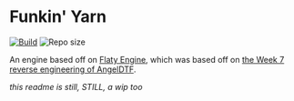 # Funkin' Yarn
[![Build](https://github.com/CharlesCatYT/Funkin-Yarn/actions/workflows/build.yml/badge.svg)](https://github.com/CharlesCatYT/Funkin-Yarn/actions/workflows/build.yml) ![Repo size](https://img.shields.io/github/repo-size/CharlesCatYT/Funkin-Yarn)

An engine based off on [Flaty Engine](https://github.com/Stilic/FNF-FlatyEngine), which was based off on [the Week 7 reverse engineering of AngelDTF](https://github.com/AngelDTF/FNF-NewgroundsPort).

_this readme is still, STILL, a wip too_
